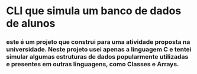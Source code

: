 # CLI que simula um banco de dados de alunos

### este é um projeto que construi para uma atividade proposta na universidade. Neste projeto usei apenas a linguagem C e tentei simular algumas estruturas de dados popularmente utilizadas e presentes em outras linguagens, como Classes e Arrays. 